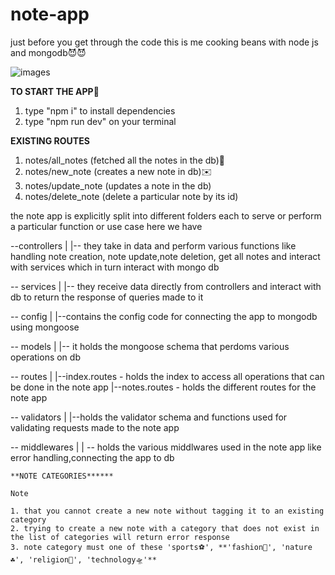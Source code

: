 # note-app
just before you get through the code
this is me cooking beans with node js  and mongodb😈😈

![images](https://user-images.githubusercontent.com/70198597/173223568-e6952c8f-ef4a-4bf7-b748-f5ab59fc1842.jpeg)


**TO START THE APP**🦵
1. type "npm i" to install dependencies
2. type "npm run dev" on your terminal

**EXISTING ROUTES**
1. notes/all_notes (fetched all the notes in the db)📜
2. notes/new_note (creates a new note in db)✉️
3. notes/update_note (updates a note in the db)
4. notes/delete_note (delete a particular note by its id)

the note app is explicitly split into different folders
each to serve or perform  a particular function or use case
here we have 

--controllers
    |
    |-- they take in data and perform various functions like handling note creation, note update,note deletion, get all notes and interact with services which in turn interact with mongo db
    
-- services
    |
    |-- they receive data directly from controllers and interact with db to return the response of queries made to it
    
    
-- config
    |
    |--contains the config code for connecting the app to mongodb using mongoose
    
    
-- models
    |
    |-- it holds the mongoose schema that perdoms various operations on db
    
    
    
-- routes
    |
    |--index.routes
        - holds the index to access all operations that can be done in the note app
    |--notes.routes
        - holds the different routes for the note app
        
        
-- validators
    |
    |--holds the validator schema and functions used for validating requests made to the note app
    
    
-- middlewares
    |
    | -- holds the various middlwares used in the note app like error handling,connecting the app to db
    
    
    **NOTE CATEGORIES******
    
    Note 
    
    1. that you cannot create a new note without tagging it to an existing category
    2. trying to create a new note with a category that does not exist in the list of categories will return error response
    3. note category must one of these 'sports⚽️', **'fashion🕺', 'nature☘️', 'religion📔', 'technology🛸'**
    
